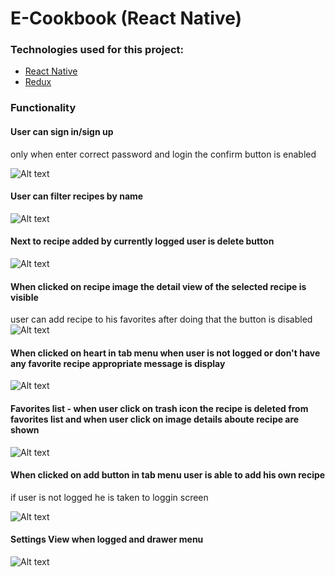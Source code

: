# E-Cookbook (React Native)

### Technologies used for this project:
* [React Native](https://facebook.github.io/react-native/)
* [Redux](https://redux.js.org/)

### Functionality

#### User can sign in/sign up 
only when enter correct password and login the confirm button is enabled 

![Alt text](./assets/LoginView.png?raw=true "Login View")

#### User can filter recipes by name

![Alt text](./assets/MainView1.png?raw=true "Main View 1")

#### Next to recipe added by currently logged user is delete button 

![Alt text](./assets/MainView2.png?raw=true "Main View 2")

#### When clicked on recipe image the detail view of the selected recipe is visible
user can add recipe to his favorites after doing that the button is disabled
![Alt text](./assets/RecipeDetailView.png?raw=true "RecipeDetail View")

#### When clicked on heart in tab menu when user is not logged or don't have any favorite recipe appropriate message is display

![Alt text](./assets/FavoriteView1.png?raw=true "Favorite View 1")

#### Favorites list - when user click on trash icon the recipe is deleted from favorites list and when user click on image details aboute recipe are shown

![Alt text](./assets/FavoriteView2.png?raw=true "Favorite View 2")

#### When clicked on add button in tab menu user is able to add his own recipe
if user is not logged he is taken to loggin screen

![Alt text](./assets/AddingView.png?raw=true "Adding View")

#### Settings View when logged and drawer menu 

![Alt text](./assets/SettingsView.png?raw=true "Settings View") 







